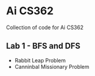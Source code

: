 # Ai CS362

Collection of code for Ai CS362

## Lab 1 - BFS and DFS

- Rabbit Leap Problem
- Canninbal Missionary Problem

